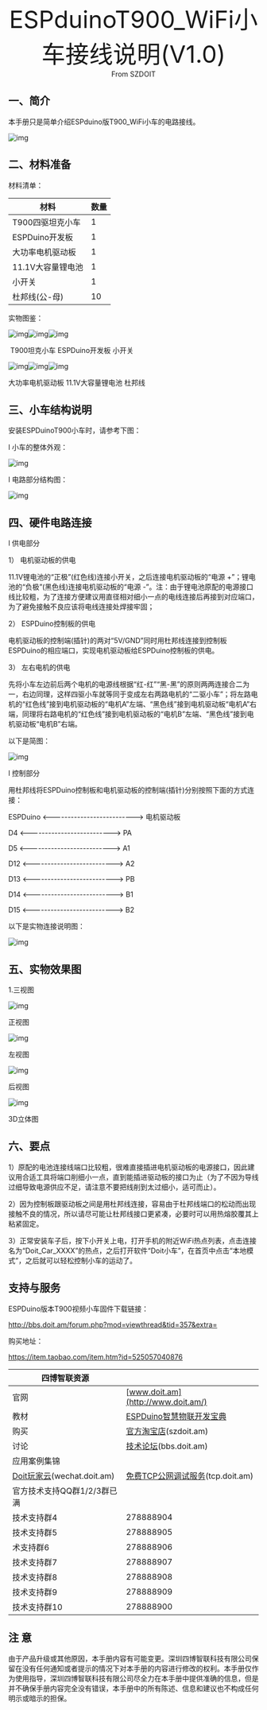 <center><font size=10> ESPduinoT900_WiFi小车接线说明(V1.0)</center></font>
<center> From SZDOIT</center>

## 一、简介

本手册只是简单介绍ESPduino版T900_WiFi小车的电路接线。

![img](https://github.com/SmartArduino/zhdocs/raw/master/zhSmartCAR/T_Series/T900/wps1.jpg) 

## 二、材料准备

材料清单：

| 材料              | 数量 |
| ----------------- | ---- |
| T900四驱坦克小车  | 1    |
| ESPDuino开发板    | 1    |
| 大功率电机驱动板  | 1    |
| 11.1V大容量锂电池 | 1    |
| 小开关            | 1    |
| 杜邦线(公-母)     | 10   |

实物图鉴：

![img](https://github.com/SmartArduino/zhdocs/raw/master/zhSmartCAR/T_Series/T900/wps2.png)![img](https://github.com/SmartArduino/zhdocs/raw/master/zhSmartCAR/T_Series/T900/wps3.png)![img](https://github.com/SmartArduino/zhdocs/raw/master/zhSmartCAR/T_Series/T900/wps4.jpg)

​       T900坦克小车        ESPDuino开发板      小开关

![img](https://github.com/SmartArduino/zhdocs/raw/master/zhSmartCAR/T_Series/T900/wps5.png)![img](https://github.com/SmartArduino/zhdocs/raw/master/zhSmartCAR/T_Series/T900/wps6.png)![img](https://github.com/SmartArduino/zhdocs/raw/master/zhSmartCAR/T_Series/T900/wps7.png)

大功率电机驱动板        11.1V大容量锂电池          杜邦线

 

## 三、小车结构说明

安装ESPDuinoT900小车时，请参考下图：

l 小车的整体外观：

![img](https://github.com/SmartArduino/zhdocs/raw/master/zhSmartCAR/T_Series/T900/wps8.jpg) 

l 电路部分结构图：

![img](https://github.com/SmartArduino/zhdocs/raw/master/zhSmartCAR/T_Series/T900/wps9.jpg) 

## 四、硬件电路连接

l 供电部分

1） 电机驱动板的供电

11.1V锂电池的“正极”(红色线)连接小开关，之后连接电机驱动板的“电源 +”；锂电池的“负极”(黑色线)连接电机驱动板的“电源 -”。注：由于锂电池原配的电源接口线比较粗，为了连接方便建议用直径相对细小一点的电线连接后再接到对应端口，为了避免接触不良应该将电线连接处焊接牢固；

2） ESPDuino控制板的供电

电机驱动板的控制端(插针)的两对“5V/GND”同时用杜邦线连接到控制板ESPDuino的相应端口，实现电机驱动板给ESPDuino控制板的供电。

3） 左右电机的供电

先将小车左边前后两个电机的电源线根据“红-红”“黑-黑”的原则两两连接合二为一，右边同理，这样四驱小车就等同于变成左右两路电机的“二驱小车”；将左路电机的“红色线”接到电机驱动板的“电机A”左端、“黑色线”接到电机驱动板“电机A”右端，同理将右路电机的“红色线”接到电机驱动板的“电机B”左端、“黑色线”接到电机驱动板“电机B”右端。

以下是简图：

![img](https://github.com/SmartArduino/zhdocs/raw/master/zhSmartCAR/T_Series/T900/wps10.jpg) 

l 控制部分

用杜邦线将ESPDuino控制板和电机驱动板的控制端(插针)分别按照下面的方式连接：

ESPDuino    <-------------------------->   电机驱动板

D4       <-------------------------->   PA

D5       <-------------------------->   A1

D12      <-------------------------->   A2

D13      <-------------------------->   PB

D14      <-------------------------->   B1

D15      <-------------------------->   B2

以下是实物连接说明图：

![img](https://github.com/SmartArduino/zhdocs/raw/master/zhSmartCAR/T_Series/T900/wps11.jpg) 

## 五、实物效果图

1.三视图

![img](https://github.com/SmartArduino/zhdocs/raw/master/zhSmartCAR/T_Series/T900/wps12.jpg) 

正视图

![img](https://github.com/SmartArduino/zhdocs/raw/master/zhSmartCAR/T_Series/T900/wps13.jpg) 

左视图

![img](https://github.com/SmartArduino/zhdocs/raw/master/zhSmartCAR/T_Series/T900/wps14.jpg) 

后视图

![img](https://github.com/SmartArduino/zhdocs/raw/master/zhSmartCAR/T_Series/T900/wps15.jpg) 

3D立体图

 

## 六、要点

1）原配的电池连接线端口比较粗，很难直接插进电机驱动板的电源接口，因此建议用合适工具将端口削细小一点，直到能插进驱动板的接口为止（为了不因为导线过细导致电源供应不足，请注意不要把线削到太过细小，适可而止）。

2）因为控制板跟驱动板之间是用杜邦线连接，容易由于杜邦线端口的松动而出现接触不良的情况，所以请尽可能让杜邦线接口更紧凑，必要时可以用热熔胶覆其上粘紧固定。

3）正常安装车子后，按下小开关上电，打开手机的附近WiFi热点列表，点击连接名为“Doit_Car_XXXX”的热点，之后打开软件“Doit小车”，在首页中点击“本地模式”，之后就可以轻松控制小车的运动了。

## 支持与服务

ESPDuino版本T900视频小车固件下载链接：

http://bbs.doit.am/forum.php?mod=viewthread&tid=357&extra=

购买地址：	

https://item.taobao.com/item.htm?id=525057040876

| 四博智联资源                                        |                                                              |
| --------------------------------------------------- | ------------------------------------------------------------ |
| 官网                                                | [www.doit.am](http://www.doit.am/)                           |
| 教材                                                | [ESPDuino智慧物联开发宝典](https://item.taobao.com/item.htm?spm=a1z10.3-c.w4002-7420449993.9.Bgp1Ll&id=520583000610) |
| 购买                                                | [官方淘宝店](https://szdoit.taobao.com/)(szdoit.am)          |
| 讨论                                                | [技术论坛](http://bbs.doit.am/forum.php)(bbs.doit.am)        |
| 应用案例集锦                                        |                                                              |
| [Doit玩家云](http://wechat.doit.am)(wechat.doit.am) | [免费TCP公网调试服务](http://tcp.doit.am)(tcp.doit.am)       |
| 官方技术支持QQ群1/2/3群已满                         |                                                              |
| 技术支持群4                                         | 278888904                                                    |
| 技术支持群5                                         | 278888905                                                    |
| 术支持群6                                           | 278888906                                                    |
| 技术支持群7                                         | 278888907                                                    |
| 技术支持群8                                         | 278888908                                                    |
| 技术支持群9                                         | 278888909                                                    |
| 技术支持群10                                        | 278888900                                                    |

## 注 意

由于产品升级或其他原因，本手册内容有可能变更。深圳四博智联科技有限公司保留在没有任何通知或者提示的情况下对本手册的内容进行修改的权利。本手册仅作为使用指导，深圳四博智联科技有限公司尽全力在本手册中提供准确的信息，但是并不确保手册内容完全没有错误，本手册中的所有陈述、信息和建议也不构成任何明示或暗示的担保。